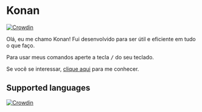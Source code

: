 <!-- markdownlint-disable MD033 -->

# Konan

[![Crowdin](https://badges.crowdin.net/konan/localized.svg)](https://crowdin.com/project/konan)

Olá, eu me chamo Konan! Fui desenvolvido para ser útil e eficiente em tudo o que faço.

Para usar meus comandos aperte a tecla <kbd>/</kbd> do seu teclado.

Se você se interessar, [clique aqui](https://discord.com/api/oauth2/authorize?client_id=930281485301317633&scope=applications.commands+bot&permissions=2199023255551) para me conhecer.

## Supported languages

[![Crowdin](https://badges.awesome-crowdin.com/translation-15144556-499220.png)](https://crowdin.com/project/konan)
